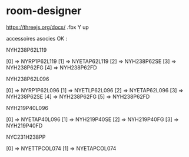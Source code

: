 # room-designer

https://threejs.org/docs/
.fbx
Y up


accessoires asocies OK :

NYH238P62L119

  [0] => NYRP1P62L119
    [1] => NYETAP62L119
    [2] => NYH238P62SE
    [3] => NYH238P62FG
    [4] => NYH238P62FD

NYH238P62L096

[0] => NYRP1P62L096
    [1] => NYETLP62L096
    [2] => NYETAP62L096
    [3] => NYH238P62SE
    [4] => NYH238P62FG
    [5] => NYH238P62FD
 
NYH219P40L096

[0] => NYETAP40L096
    [1] => NYH219P40SE
    [2] => NYH219P40FG
    [3] => NYH219P40FD
 
NYC231H238PP

[0] => NYETTPCOL074
    [1] => NYETAPCOL074